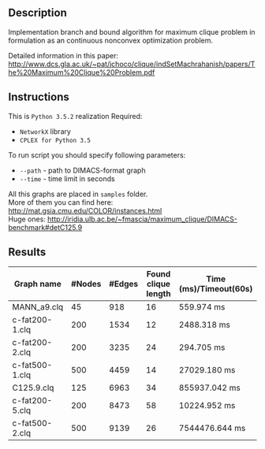 ## Description
Implementation branch and bound algorithm for maximum clique problem in formulation as an continuous nonconvex optimization problem. 
 
Detailed information in this paper: http://www.dcs.gla.ac.uk/~pat/jchoco/clique/indSetMachrahanish/papers/The%20Maximum%20Clique%20Problem.pdf

## Instructions
This is `Python 3.5.2` realization
Required:
- `NetworkX` library 
- `CPLEX for Python 3.5`

To run script you should specify following parameters:
- `--path` - path to DIMACS-format graph
- `--time` - time limit in seconds

All this graphs are placed in `samples` folder. <br>More of them you can find here: http://mat.gsia.cmu.edu/COLOR/instances.html <br>
Huge ones: http://iridia.ulb.ac.be/~fmascia/maximum_clique/DIMACS-benchmark#detC125.9

## Results
Graph name|#Nodes|#Edges|Found clique length|Time (ms)/Timeout(60s)
---|---|---|---|---
MANN_a9.clq|45|918|16|559.974 ms
c-fat200-1.clq|200|1534|12|2488.318 ms
c-fat200-2.clq|200|3235|24|294.705 ms
c-fat500-1.clq|500|4459|14|27029.180 ms
C125.9.clq|125|6963|34|855937.042 ms
c-fat200-5.clq|200|8473|58|10224.952 ms
c-fat500-2.clq|500|9139|26|7544476.644 ms